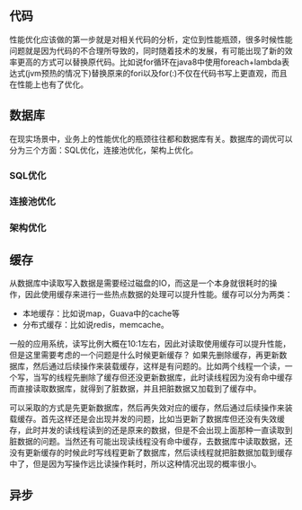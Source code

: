 ## 代码
性能优化应该做的第一步就是对相关代码的分析，定位到性能瓶颈，很多时候性能问题就是因为代码的不合理所导致的，同时随着技术的发展，有可能出现了新的效率更高的方式可以替换原代码。比如说for循环在java8中使用foreach+lambda表达式(jvm预热的情况下)替换原来的fori以及for(:)不仅在代码书写上更直观，而且在性能上也有了优化。

## 数据库
在现实场景中，业务上的性能优化的瓶颈往往都和数据库有关。数据库的调优可以分为三个方面：SQL优化，连接池优化，架构上优化。

### SQL优化

### 连接池优化

### 架构优化

## 缓存
从数据库中读取写入数据是需要经过磁盘的IO，而这是一个本身就很耗时的操作，因此使用缓存来进行一些热点数据的处理可以提升性能。缓存可以分为两类：
* 本地缓存：比如说map，Guava中的cache等
* 分布式缓存：比如说redis，memcache。

一般的应用系统，读写比例大概在10:1左右，因此对读取使用缓存可以提升性能，但是这里需要考虑的一个问题是什么时候更新缓存？
如果先删除缓存，再更新数据库，然后通过后续操作来装载缓存，这样是有问题的。比如两个线程一个读，一个写，当写的线程先删除了缓存但还没更新数据库，此时读线程因为没有命中缓存而直接读取数据库，就得到了脏数据，并且把脏数据又加载到了缓存中。

可以采取的方式是先更新数据库，然后再失效对应的缓存，然后通过后续操作来装载缓存。首先这样还是会出现并发的问题，比如当更新了数据库但还没有失效缓存，此时并发的读线程读到的还是原来的数据，但是不会出现上面那种一直读取到脏数据的问题。当然还有可能出现读线程没有命中缓存，去数据库中读取数据，还没有更新缓存的时候此时写线程更新了数据库，然后读线程就把脏数据加载到缓存中了，但是因为写操作远比读操作耗时，所以这种情况出现的概率很小。

## 异步